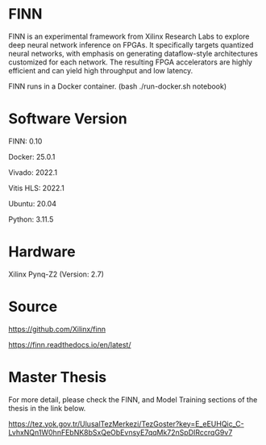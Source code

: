 # FINN

FINN is an experimental framework from Xilinx Research Labs to explore deep neural network inference on FPGAs. It specifically targets quantized neural networks, with emphasis on generating dataflow-style architectures customized for each network. The resulting FPGA accelerators are highly efficient and can yield high throughput and low latency. 

FINN runs in a Docker container. (bash ./run-docker.sh notebook)


# Software Version

FINN: 0.10

Docker: 25.0.1

Vivado: 2022.1

Vitis HLS: 2022.1

Ubuntu: 20.04

Python: 3.11.5

# Hardware

Xilinx Pynq-Z2 (Version: 2.7)


# Source

https://github.com/Xilinx/finn

https://finn.readthedocs.io/en/latest/

# Master Thesis

For more detail, please check the FINN, and Model Training  sections of the thesis in the link below.

https://tez.yok.gov.tr/UlusalTezMerkezi/TezGoster?key=E_eEUHQic_C-LvhxNQn1W0hnFEbNK8bSxQeObEvnsyE7qqMk72nSpDIRccrqG9v7
